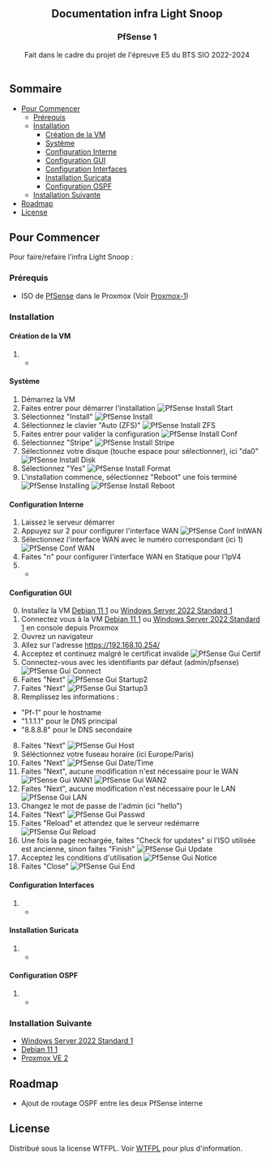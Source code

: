 <br/>
<p align="center">
  <h2 align="center">Documentation infra Light Snoop</h2>
  <h3 align="center">PfSense 1</h3>
  <p align="center">
    Fait dans le cadre du projet de l'épreuve E5 du BTS SIO 2022-2024
    <br/>
    <br/>
  </p>
</p>



## Sommaire

* [Pour Commencer](#Pour-Commencer)
  * [Prérequis](#Prérequis)
  * [Installation](#Installation)
    * [Création de la VM](#Création-de-la-VM)
    * [Système](#Système)
    * [Configuration Interne](#Configuration-Interne)
    * [Configuration GUI](#Configuration-GUI)
    * [Configuration Interfaces](#Configuration-Interfaces)
    * [Installation Suricata](#Installation-Suricata)
    * [Configuration OSPF](#Configuration-OSPF)
  * [Installation Suivante](#Installation-Suivante)
* [Roadmap](#Roadmap)
* [License](#License)

## Pour Commencer

Pour faire/refaire l'infra Light Snoop :

### Prérequis

* ISO de [PfSense](https://www.pfsense.org/download/) dans le Proxmox (Voir [Proxmox-1](/Proxmox-1/README.md#téléchargement-isos))

### Installation

#### Création de la VM

1. -

#### Système

1. Démarrez la VM
2. Faites entrer pour démarrer l'installation
![PfSense Install Start](/Img/Pf/Pf_Install-1.png?raw=true "PfSense Install Start")
3. Sélectionnez "Install"
![PfSense Install](/Img/Pf/Pf_Install-2.png?raw=true "PfSense Install")
4. Sélectionnez le clavier "Auto (ZFS)"
![PfSense Install ZFS](/Img/Pf/Pf_Install-3.png?raw=true "PfSense Install ZFS")
5. Faites entrer pour valider la configuration
![PfSense Install Conf](/Img/Pf/Pf_Install-4.png?raw=true "PfSense Install Conf")
6. Sélectionnez "Stripe"
![PfSense Install Stripe](/Img/Pf/Pf_Install-5.png?raw=true "PfSense Install Stripe")
7. Sélectionnez votre disque (touche espace pour sélectionner), ici "da0"
![PfSense Install Disk](/Img/Pf/Pf_Install-6.png?raw=true "PfSense Install Disk")
8. Sélectionnez "Yes"
![PfSense Install Format](/Img/Pf/Pf_Install-7.png?raw=true "PfSense Install Format")
9. L'installation commence, sélectionnez "Reboot" une fois terminé
![PfSense Installing](/Img/Pf/Pf_Install-8.png?raw=true "PfSense Installing")
![PfSense Install Reboot](/Img/Pf/Pf_Install-9.png?raw=true "PfSense Install Reboot")

#### Configuration Interne

1. Laissez le serveur démarrer
2. Appuyez sur 2 pour configurer l'interface WAN
![PfSense Conf IntWAN](/Img/Pf/Pf_Conf-1.png?raw=true "PfSense Conf IntWAN")
3. Sélectionnez l'interface WAN avec le numéro correspondant (ici 1)
![PfSense Conf WAN](/Img/Pf/Pf_Conf-2.png?raw=true "PfSense Conf WAN")
4. Faites "n" pour configurer l'interface WAN en Statique pour l'IpV4
5. -

#### Configuration GUI

0. Installez la VM [Debian 11 1](/Proxmox-1/Debian-1/README.md) ou [Windows Server 2022 Standard 1](/Proxmox-1/Windows-1/README.md)
1. Connectez vous à la VM [Debian 11 1](/Proxmox-1/Debian-1/README.md) ou [Windows Server 2022 Standard 1](/Proxmox-1/Windows-1/README.md) en console depuis Proxmox
2. Ouvrez un navigateur
3. Allez sur l'adresse https://192.168.10.254/
4. Acceptez et continuez malgré le certificat invalide
![PfSense Gui Certif](/Proxmox-1/PfSense-1/Img/Pf-1_Gui-1.png?raw=true "PfSense Gui Certif")
4. Connectez-vous avec les identifiants par défaut (admin/pfsense)
![PfSense Gui Connect](/Proxmox-1/PfSense-1/Img/Pf-1_Gui-2.png?raw=true "PfSense Gui Connect")
5. Faites "Next"
![PfSense Gui Startup2](/Img/Pf/Pf_Gui-3.png?raw=true "PfSense Gui Startup2")
6. Faites "Next"
![PfSense Gui Startup3](/Img/Pf/Pf_Gui-4.png?raw=true "PfSense Gui Startup3")
7. Remplissez les informations :
  * "Pf-1" pour le hostname
  * "1.1.1.1" pour le DNS principal
  * "8.8.8.8" pour le DNS secondaire
8. Faites "Next"
![PfSense Gui Host](/Proxmox-1/PfSense-1/Img/Pf-1_Gui-5.png?raw=true "PfSense Gui Host")
9. Séléctionnez votre fuseau horaire (ici Europe/Paris)
10. Faites "Next"
![PfSense Gui Date/Time](/Img/Pf/Pf_Gui-6.png?raw=true "PfSense Gui Date/Time")
11. Faites "Next", aucune modification n'est nécessaire pour le WAN
![PfSense Gui WAN1](/Proxmox-1/PfSense-1/Img/Pf-1_Gui-7.png?raw=true "PfSense Gui WAN1")
![PfSense Gui WAN2](/Proxmox-1/PfSense-1/Img/Pf-1_Gui-8.png?raw=true "PfSense Gui WAN2")
12. Faites "Next", aucune modification n'est nécessaire pour le LAN
![PfSense Gui LAN](/Proxmox-1/PfSense-1/Img/Pf-1_Gui-9.png?raw=true "PfSense Gui LAN")
13. Changez le mot de passe de l'admin (ici "hello")
14. Faites "Next"
![PfSense Gui Passwd](/Img/Pf/Pf_Gui-10.png?raw=true "PfSense Gui Passwd")
15. Faites "Reload" et attendez que le serveur redémarre
![PfSense Gui Reload](/Img/Pf/Pf_Gui-11.png?raw=true "PfSense Gui Reload")
16. Une fois la page rechargée, faites "Check for updates" si l'ISO utilisée est ancienne, sinon faites "Finish"
![PfSense Gui Update](/Img/Pf/Pf_Gui-12.png?raw=true "PfSense Gui Update")
17. Acceptez les conditions d'utilisation
![PfSense Gui Notice](/Img/Pf/Pf_Gui-13.png?raw=true "PfSense Gui Notice")
18. Faites "Close"
![PfSense Gui End](/Img/Pf/Pf_Gui-14.png?raw=true "PfSense Gui End")

#### Configuration Interfaces

1. -

#### Installation Suricata

1. -

#### Configuration OSPF

1. -

### Installation Suivante

* [Windows Server 2022 Standard 1](/Proxmox-1/Windows-1/README.md)
* [Debian 11 1](/Proxmox-1/Debian-1/README.md)
* [Proxmox VE 2](/Proxmox-2/README.md)

## Roadmap

* Ajout de routage OSPF entre les deux PfSense interne

## License

Distribué sous la license WTFPL. Voir [WTFPL](http://www.wtfpl.net/about/) pour plus d'information.